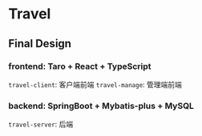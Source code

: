 # Travel

## Final Design

### frontend: Taro + React + TypeScript

`travel-client`: 客户端前端
`travel-manage`: 管理端前端

### backend: SpringBoot + Mybatis-plus + MySQL

`travel-server`: 后端
